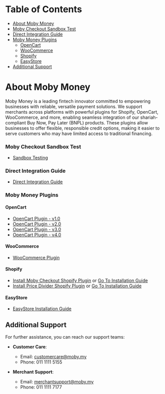 # Table of Contents
- [About Moby Money](#about-moby-money)
- [Moby Checkout Sandbox Test](#moby-checkout-sandbox-test)
- [Direct Integration Guide](#direct-integration-guide)
- [Moby Money Plugins](#moby-money-plugins)
  - [OpenCart](#opencart)
  - [WooCommerce](#woocommerce)
  - [Shopify](#shopify)
  - [EasyStore](#easystore)
- [Additional Support](#additional-support)

# About Moby Money

Moby Money is a leading fintech innovator committed to empowering businesses with reliable, versatile payment solutions. We support merchants across platforms with powerful plugins for Shopify, OpenCart, WooCommerce, and more, enabling seamless integration of our shariah-compliant Buy Now, Pay Later (BNPL) products. These plugins allow businesses to offer flexible, responsible credit options, making it easier to serve customers who may have limited access to traditional financing.

### Moby Checkout Sandbox Test
- [Sandbox Testing](sandbox-testing/README.md)

### Direct Integration Guide
- [Direct Integration Guide](direct-integration/README.md)

### Moby Money Plugins

#### OpenCart
- [OpenCart Plugin - v1.0](https://github.com/MobyPayTech/moby-plugins/tree/main/opencart)
- [OpenCart Plugin - v2.0](https://github.com/MobyPayTech/moby-plugins/tree/main/opencart)
- [OpenCart Plugin - v3.0](https://github.com/MobyPayTech/moby-plugins/tree/main/opencart)
- [OpenCart Plugin - v4.0](https://github.com/MobyPayTech/moby-plugins/tree/main/opencart)

#### WooCommerce
- [WooCommerce Plugin](https://github.com/MobyPayTech/moby-plugins/tree/main/woocommerce)

#### Shopify
- [Install Moby Checkout Shopify Plugin](https://apps.shopify.com/moby-checkout) or [Go To Installation Guide](shopify/moby-checkout/READEME.md) 
- [Install Price Divider Shopify Plugin](https://apps.shopify.com/moby-price-divider) or [Go To Installation Guide](shopify/price-divider/README.md)  

#### EasyStore
- [EasyStore Installation Guide](easy-store/README.md)

## Additional Support

For further assistance, you can reach our support teams:

- **Customer Care**:  
  - Email: [customercare@moby.my](mailto:customercare@moby.my)  
  - Phone: 011 1111 5155

- **Merchant Support**:  
  - Email: [merchantsupport@moby.my](mailto:merchantsupport@moby.my)  
  - Phone: 011 1111 7177
